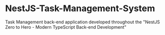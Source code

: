# NestJS-Task-Management-System
Task Management back-end application developed throughout the "NestJS Zero to Hero - Modern TypeScript Back-end Development"
